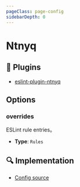 ```yaml
---
pageClass: page-config
sidebarDepth: 0
---
```


# Ntnyq

## 🔌 Plugins

- [eslint-plugin-ntnyq](https://github.com/ntnyq/eslint-plugin-ntnyq)

## Options

### overrides

ESLint rule entries。

- **Type**: `Rules`

## :mag: Implementation

- [Config source](https://github.com/ntnyq/eslint-config/blob/main/src/configs/ntnyq.ts)
